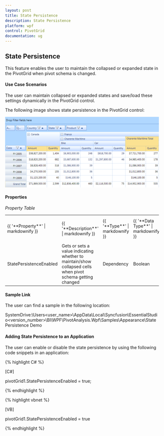 ```yaml
---
layout: post
title: State Persistence
description: State Persistence
platform: wpf
control: PivotGrid
documentation: ug
---
```


## State Persistence

This feature enables the user to maintain the collapsed or expanded state in the PivotGrid when pivot schema is changed.

#### Use Case Scenarios

The user can maintain collapsed or expanded states and save/load these settings dynamically in the PivotGrid control. 

The following image shows state persistence in the PivotGrid control:

![D:/Diana/2012/2012_Vol 1/Mkt Content 2012/StatePersistenceDemo2.png](Features_images/Features_img26.png)



#### Properties

_Property Table_

<table>
<tr>
<td>
{{ '**Property**' | markdownify }}</td><td>
{{ '**Description**' | markdownify }}</td><td>
{{ '**Type**' | markdownify }}</td><td>
{{ '**Data Type**' | markdownify }}</td><td>
{{ '**Reference links**' | markdownify }}</td></tr>
<tr>
<td>
StatePersistenceEnabled</td><td>
Gets or sets a value indicating whether to maintain/show collapsed cells when pivot schema getting changed</td><td>
Dependency </td><td>
Boolean</td><td>
</td></tr>
</table>


#### Sample Link

The user can find a sample in the following location:

SystemDrive:\Users\<user_name>\AppData\Local\Syncfusion\EssentialStudio\<version_number>\BI\WPF\PivotAnalysis.Wpf\Samples\Appearance\State Persistence Demo

#### Adding State Persistence to an Application 

The user can enable or disable the state persistence by using the following code snippets in an application:

{% highlight C# %}  

[C#]

pivotGrid1.StatePersistenceEnabled = true;

{% endhighlight %} 

{% highlight vbnet %} 

[VB]

pivotGrid1.StatePersistenceEnabled = true

{% endhighlight %} 


